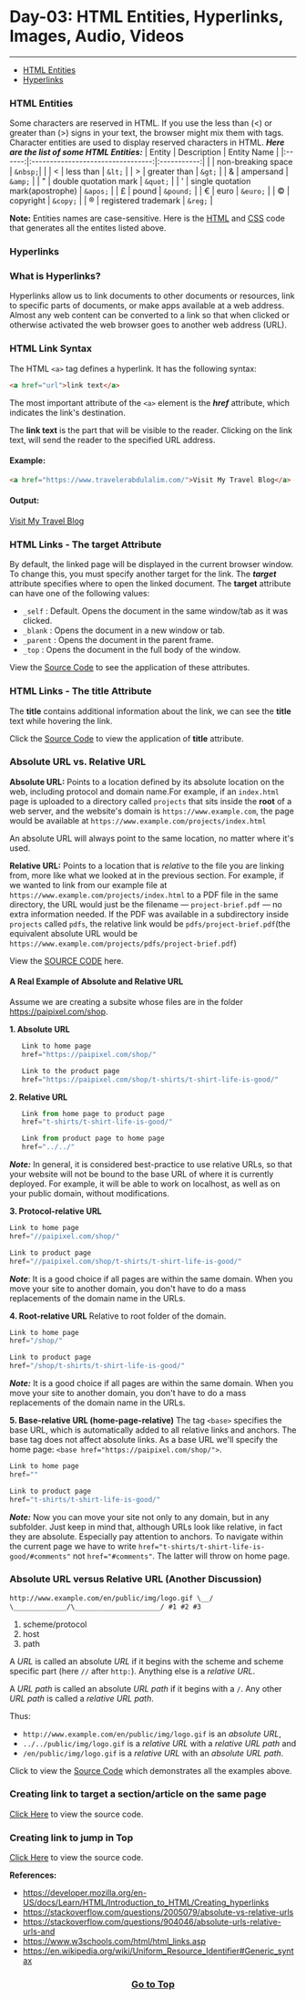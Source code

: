 # Day-03: HTML Entities, Hyperlinks, Images, Audio, Videos

---

- [HTML Entities](#html-entities)
- [Hyperlinks](#hyperlinks)

### HTML Entities

Some characters are reserved in HTML. If you use the less than (<) or greater than (>) signs in your text, the browser might mix them with tags.
Character entities are used to display reserved characters in HTML.
**_Here are the list of some HTML Entities:_**
| Entity | Description | Entity Name |
|:------:|:---------------------------------:|:-----------:|
| | non-breaking space | `&nbsp;`| |
| < | less than | `&lt;` |
| > | greater than | `&gt;` |
| & | ampersand | `&amp;` |
| " | double quotation mark | `&quot;` |
| ' | single quotation mark(apostrophe) | `&apos;` |
| £ | pound | `&pound;` |
| € | euro | `&euro;` |
| © | copyright | `&copy;` |
| ® | registered trademark | `&reg;` |

**Note:** Entities names are case-sensitive.
Here is the [HTML](table.html) and [CSS](table.css) code that generates all the entites listed above.

### Hyperlinks

### What is Hyperlinks?

Hyperlinks allow us to link documents to other documents or resources, link to specific parts of documents, or make apps available at a web address. Almost any web content can be converted to a link so that when clicked or otherwise activated the web browser goes to another web address (URL).

### HTML Link Syntax

The HTML `<a>` tag defines a hyperlink. It has the following syntax:

```html
<a href="url">link text</a>
```

The most important attribute of the `<a>` element is the **_href_** attribute, which indicates the link's destination.

The **link text** is the part that will be visible to the reader. Clicking on the link text, will send the reader to the specified URL address.

#### Example:

```html
<a href="https://www.travelerabdulalim.com/">Visit My Travel Blog</a>
```

#### Output:

[Visit My Travel Blog](https://www.travelerabdulalim.com/)

### HTML Links - The target Attribute

By default, the linked page will be displayed in the current browser window. To change this, you must specify another target for the link.
The **_target_** attribute specifies where to open the linked document.
The **target** attribute can have one of the following values:

- `_self` : Default. Opens the document in the same window/tab as it was clicked.
- `_blank` : Opens the document in a new window or tab.
- `_parent` : Opens the document in the parent frame.
- `_top` : Opens the document in the full body of the window.

View the [Source Code](hyperlinks.html) to see the application of these attributes.

### HTML Links - The title Attribute

The **title** contains additional information about the link, we can see the **title** text while hovering the link.

Click the [Source Code](hyperlinks.html) to view the application of **title** attribute.

### Absolute URL vs. Relative URL

**Absolute URL:**
Points to a location defined by its absolute location on the web, including protocol and domain name.For example, if an `index.html` page is uploaded to a directory called `projects` that sits inside the **root** of a web server, and the website's domain is `https://www.example.com`, the page would be available at `https://www.example.com/projects/index.html`

An absolute URL will always point to the same location, no matter where it's used.

**Relative URL:**
Points to a location that is _relative_ to the file you are linking from, more like what we looked at in the previous section. For example, if we wanted to link from our example file at `https://www.example.com/projects/index.html` to a PDF file in the same directory, the URL would just be the filename — `project-brief.pdf` — no extra information needed. If the PDF was available in a subdirectory inside `projects` called `pdfs`, the relative link would be `pdfs/project-brief.pdf`(the equivalent absolute URL would be `https://www.example.com/projects/pdfs/project-brief.pdf`)

View the [SOURCE CODE](/day-03-html-entities-links-images-audio-videos/hyperlinks.html) here.

#### A Real Example of Absolute and Relative URL

Assume we are creating a subsite whose files are in the folder https://paipixel.com/shop.

**1. Absolute URL**

```javascript
   Link to home page
   href="https://paipixel.com/shop/"

   Link to the product page
   href="https://paipixel.com/shop/t-shirts/t-shirt-life-is-good/"
```

**2. Relative URL**

```javascript
   Link from home page to product page
   href="t-shirts/t-shirt-life-is-good/"

   Link from product page to home page
   href="../../"
```

**_Note:_** In general, it is considered best-practice to use relative URLs, so that your website will not be bound to the base URL of where it is currently deployed. For example, it will be able to work on localhost, as well as on your public domain, without modifications.

**3. Protocol-relative URL**

```javascript
Link to home page
href="//paipixel.com/shop/"

Link to product page
href="//paipixel.com/shop/t-shirts/t-shirt-life-is-good/"
```

**_Note_**: It is a good choice if all pages are within the same domain. When you move your site to another domain, you don't have to do a mass replacements of the domain name in the URLs.

**4. Root-relative URL**
Relative to root folder of the domain.

```javascript
Link to home page
href="/shop/"

Link to product page
href="/shop/t-shirts/t-shirt-life-is-good/"
```

**_Note:_** It is a good choice if all pages are within the same domain. When you move your site to another domain, you don't have to do a mass replacements of the domain name in the URLs.

**5. Base-relative URL (home-page-relative)**
The tag `<base>` specifies the base URL, which is automatically added to all relative links and anchors. The base tag does not affect absolute links. As a base URL we'll specify the home page: `<base href="https://paipixel.com/shop/">`.

```javascript
Link to home page
href=""

Link to product page
href="t-shirts/t-shirt-life-is-good/"
```

**_Note:_** Now you can move your site not only to any domain, but in any subfolder. Just keep in mind that, although URLs look like relative, in fact they are absolute. Especially pay attention to anchors. To navigate within the current page we have to write `href="t-shirts/t-shirt-life-is-good/#comments"` not `href="#comments"`. The latter will throw on home page.

### Absolute URL versus Relative URL (Another Discussion)

```html
http://www.example.com/en/public/img/logo.gif \__/
\_____________/\_____________________/ #1 #2 #3
```

1. scheme/protocol
2. host
3. path

A _URL_ is called an absolute _URL_ if it begins with the scheme and scheme specific part (here `//` after `http:`). Anything else is a _relative URL_.

A _URL path_ is called an absolute _URL path_ if it begins with a `/`. Any other _URL path_ is called a _relative URL path_.

Thus:

- `http://www.example.com/en/public/img/logo.gif` is an _absolute URL_,
- `../../public/img/logo.gif` is a _relative URL_ with a _relative URL path_ and
- `/en/public/img/logo.gif` is a _relative URL_ with an _absolute URL path_.

Click to view the [Source Code](hyperlinks.html) which demonstrates all the examples above.

### Creating link to target a section/article on the same page

[Click Here](hyperlinks.html) to view the source code.

### Creating link to jump in Top

[Click Here](hyperlinks.html) to view the source code.

**References:**

- https://developer.mozilla.org/en-US/docs/Learn/HTML/Introduction_to_HTML/Creating_hyperlinks
- https://stackoverflow.com/questions/2005079/absolute-vs-relative-urls
- https://stackoverflow.com/questions/904046/absolute-urls-relative-urls-and
- https://www.w3schools.com/html/html_links.asp
- https://en.wikipedia.org/wiki/Uniform_Resource_Identifier#Generic_syntax

[<h3 align="center">Go to Top</h3>](#learn-html-and-css-in-30-days)
